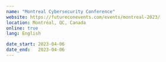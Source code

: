 ```yaml
---
name: "Montreal Cybersecurity Conference"
website: https://futureconevents.com/events/montreal-2023/
location: Montréal, QC, Canada
online: true
lang: English

date_start: 2023-04-06
date_end:   2023-04-06
---
```

